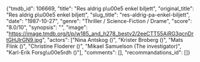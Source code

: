 {"tmdb_id": 106669, "title": "Res aldrig p\u00e5 enkel biljett", "original_title": "Res aldrig p\u00e5 enkel biljett", "slug_title": "res-aldrig-pa-enkel-biljett", "date": "1987-10-27", "genre": "Thriller / Science-Fiction / Drame", "score": "8.0/10", "synopsis": "", "image": "https://image.tmdb.org/t/p/w185_and_h278_bestv2/2eeCTT55AiRG3qcnDrtGHJlrGN9.jpg", "actors": ["Nina Antskog ()", "Krister Broberg ()", "Mats Flink ()", "Christine Floderer ()", "Mikael Samuelson (The investigator)", "Karl-Erik Forsg\u00e5rdh ()"], "comments": [], "recommandations_id": []}